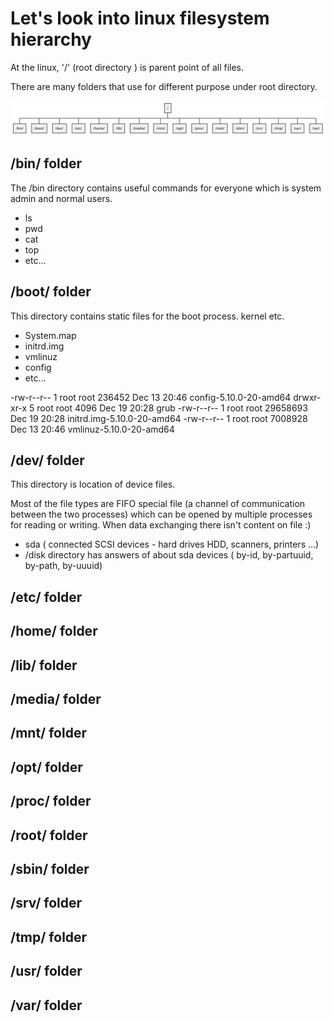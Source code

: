 # Let's look into linux filesystem hierarchy 

At the linux, '/' (root directory ) is parent point of all files. 

There are many folders that use for different purpose under root directory.



![Screenshot](diagram.svg)



## /bin/ folder

The /bin directory contains useful commands for everyone which is system admin and normal users.

- ls 
- pwd 
- cat
- top
- etc... 

## /boot/ folder

This directory contains static files for the boot process. kernel etc.

- System.map
- initrd.img
- vmlinuz
- config
- etc... 

-rw-r--r--  1 root root   236452 Dec 13 20:46 config-5.10.0-20-amd64
drwxr-xr-x  5 root root     4096 Dec 19 20:28 grub
-rw-r--r--  1 root root 29658693 Dec 19 20:28 initrd.img-5.10.0-20-amd64
-rw-r--r--  1 root root  7008928 Dec 13 20:46 vmlinuz-5.10.0-20-amd64

## /dev/ folder

This directory is location of device files.

Most of the file types are FIFO special file (a channel of communication between the two processes) which can be opened by multiple processes for reading or writing. When data exchanging there isn't content on file :)

- sda ( connected SCSI devices - hard drives HDD, scanners, printers ...)
- /disk directory has answers of about sda devices ( by-id, by-partuuid, by-path, by-uuuid) 


## /etc/ folder

## /home/ folder

## /lib/ folder

## /media/ folder

## /mnt/ folder

## /opt/ folder

## /proc/ folder

## /root/ folder

## /sbin/ folder

## /srv/ folder

## /tmp/ folder

## /usr/ folder

## /var/ folder


